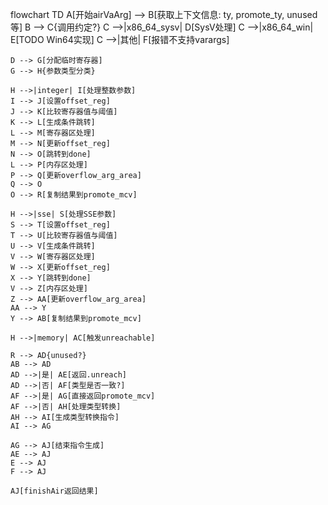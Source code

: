 flowchart TD
    A[开始airVaArg] --> B[获取上下文信息: ty, promote_ty, unused等]
    B --> C{调用约定?}
    C -->|x86_64_sysv| D[SysV处理]
    C -->|x86_64_win| E[TODO Win64实现]
    C -->|其他| F[报错不支持varargs]
    
    D --> G[分配临时寄存器]
    G --> H{参数类型分类}
    
    H -->|integer| I[处理整数参数]
    I --> J[设置offset_reg]
    J --> K[比较寄存器值与阈值]
    K --> L[生成条件跳转]
    L --> M[寄存器区处理]
    M --> N[更新offset_reg]
    N --> O[跳转到done]
    L --> P[内存区处理]
    P --> Q[更新overflow_arg_area]
    Q --> O
    O --> R[复制结果到promote_mcv]
    
    H -->|sse| S[处理SSE参数]
    S --> T[设置offset_reg]
    T --> U[比较寄存器值与阈值]
    U --> V[生成条件跳转]
    V --> W[寄存器区处理]
    W --> X[更新offset_reg]
    X --> Y[跳转到done]
    V --> Z[内存区处理]
    Z --> AA[更新overflow_arg_area]
    AA --> Y
    Y --> AB[复制结果到promote_mcv]
    
    H -->|memory| AC[触发unreachable]
    
    R --> AD{unused?}
    AB --> AD
    AD -->|是| AE[返回.unreach]
    AD -->|否| AF[类型是否一致?]
    AF -->|是| AG[直接返回promote_mcv]
    AF -->|否| AH[处理类型转换]
    AH --> AI[生成类型转换指令]
    AI --> AG
    
    AG --> AJ[结束指令生成]
    AE --> AJ
    E --> AJ
    F --> AJ
    
    AJ[finishAir返回结果]
